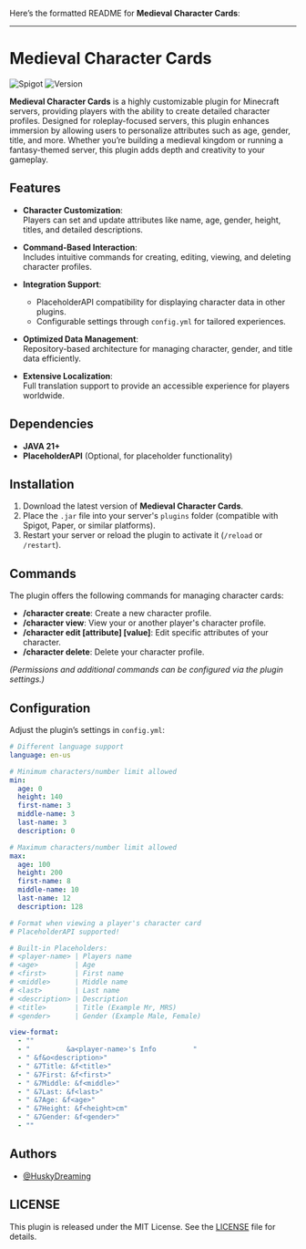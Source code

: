 Here’s the formatted README for **Medieval Character Cards**:

---

# Medieval Character Cards  
![Spigot](https://img.shields.io/badge/Spigot-1.21.x-green.svg)  ![Version](https://img.shields.io/badge/Version-1.2.0-blue.svg)  

**Medieval Character Cards** is a highly customizable plugin for Minecraft servers, providing players with the ability to create detailed character profiles. Designed for roleplay-focused servers, this plugin enhances immersion by allowing users to personalize attributes such as age, gender, title, and more. Whether you’re building a medieval kingdom or running a fantasy-themed server, this plugin adds depth and creativity to your gameplay.


## Features  

- **Character Customization**:  
  Players can set and update attributes like name, age, gender, height, titles, and detailed descriptions.  

- **Command-Based Interaction**:  
  Includes intuitive commands for creating, editing, viewing, and deleting character profiles.  

- **Integration Support**:  
  - PlaceholderAPI compatibility for displaying character data in other plugins.  
  - Configurable settings through `config.yml` for tailored experiences.  

- **Optimized Data Management**:  
  Repository-based architecture for managing character, gender, and title data efficiently.  

- **Extensive Localization**:  
  Full translation support to provide an accessible experience for players worldwide.
  

## Dependencies  

- **JAVA 21+**  
- **PlaceholderAPI** (Optional, for placeholder functionality)

## Installation  

1. Download the latest version of **Medieval Character Cards**.  
2. Place the `.jar` file into your server's `plugins` folder (compatible with Spigot, Paper, or similar platforms).  
3. Restart your server or reload the plugin to activate it (`/reload` or `/restart`).  


## Commands  

The plugin offers the following commands for managing character cards:  

- **/character create**: Create a new character profile.  
- **/character view**: View your or another player's character profile.  
- **/character edit [attribute] [value]**: Edit specific attributes of your character.  
- **/character delete**: Delete your character profile.  

*(Permissions and additional commands can be configured via the plugin settings.)*  


## Configuration  

Adjust the plugin’s settings in `config.yml`:  

```yaml  
# Different language support
language: en-us

# Minimum characters/number limit allowed
min:
  age: 0
  height: 140
  first-name: 3
  middle-name: 3
  last-name: 3
  description: 0

# Maximum characters/number limit allowed
max:
  age: 100
  height: 200
  first-name: 8
  middle-name: 10
  last-name: 12
  description: 128

# Format when viewing a player's character card
# PlaceholderAPI supported!

# Built-in Placeholders:
# <player-name> | Players name
# <age>         | Age
# <first>       | First name
# <middle>      | Middle name
# <last>        | Last name
# <description> | Description
# <title>       | Title (Example Mr, MRS)
# <gender>      | Gender (Example Male, Female)

view-format:
  - ""
  - "         &a<player-name>'s Info         "
  - " &f&o<description>"
  - " &7Title: &f<title>"
  - " &7First: &f<first>"
  - " &7Middle: &f<middle>"
  - " &7Last: &f<last>"
  - " &7Age: &f<age>"
  - " &7Height: &f<height>cm"
  - " &7Gender: &f<gender>"
  - ""
```  



## Authors  

- [@HuskyDreaming](https://github.com/HuskyDreaming)  



## LICENSE  

This plugin is released under the MIT License. See the [LICENSE](LICENSE) file for details.  

  
